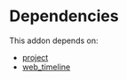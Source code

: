 # Dependencies

This addon depends on:

- [project](https://github.com/bringout/oca-ocb-project/tree/809651b278c629c9ab475d69f9fc93c05c3389da/odoo-bringout-oca-ocb-project)
- [web_timeline](https://github.com/bringout/oca-technical)
